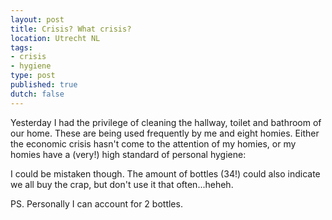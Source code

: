 ```yaml
---
layout: post
title: Crisis? What crisis?
location: Utrecht NL
tags:
- crisis
- hygiene
type: post
published: true
dutch: false
---
```

Yesterday I had the privilege of cleaning the hallway, toilet and bathroom of our home. These are being used frequently by me and eight homies. Either the economic crisis hasn't come to the attention of my homies, or my homies have a (very!) high standard of personal hygiene:

I could be mistaken though. The amount of bottles (34!) could also indicate we all buy the crap, but don't use it that often...heheh.

PS. Personally I can account for 2 bottles.
